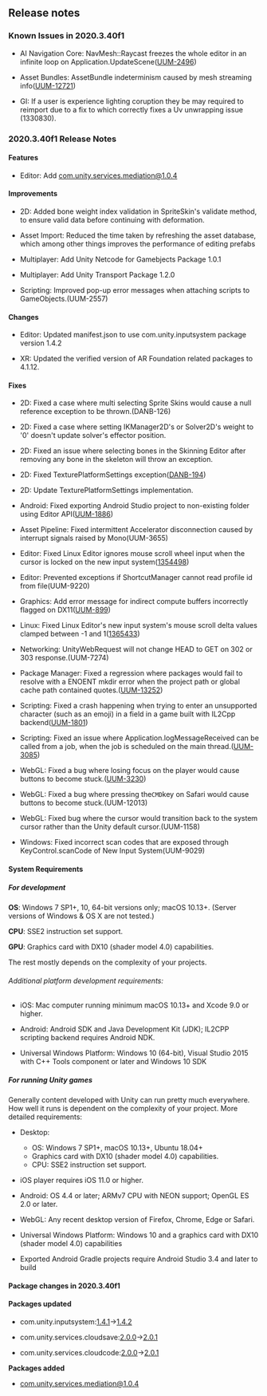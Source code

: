 ## Release notes

### Known Issues in 2020.3.40f1

-   AI Navigation Core: NavMesh::Raycast freezes the whole editor in an infinite loop on Application.UpdateScene([UUM-2496](https://issuetracker.unity3d.com/issues/navmesh-raycast-freezes-the-whole-editor-in-an-infinite-loop-on-application-dot-updatescene))

-   Asset Bundles: AssetBundle indeterminism caused by mesh streaming info([UUM-12721](https://issuetracker.unity3d.com/issues/assetbundle-indeterminism-caused-by-mesh-streaming-info))

-   GI: If a user is experience lighting coruption they be may required to reimport due to a fix to which correctly fixes a Uv unwrapping issue (1330830).

### 2020.3.40f1 Release Notes

#### Features

-   Editor: Add com.unity.services.mediation@1.0.4

#### Improvements

-   2D: Added bone weight index validation in SpriteSkin\'s validate method, to ensure valid data before continuing with deformation.

-   Asset Import: Reduced the time taken by refreshing the asset database, which among other things improves the performance of editing prefabs

-   Multiplayer: Add Unity Netcode for Gamebjects Package 1.0.1

-   Multiplayer: Add Unity Transport Package 1.2.0

-   Scripting: Improved pop-up error messages when attaching scripts to GameObjects.(UUM-2557)

#### Changes

-   Editor: Updated manifest.json to use com.unity.inputsystem package version 1.4.2

-   XR: Updated the verified version of AR Foundation related packages to 4.1.12.

#### Fixes

-   2D: Fixed a case where multi selecting Sprite Skins would cause a null reference exception to be thrown.(DANB-126)

-   2D: Fixed a case where setting IKManager2D\'s or Solver2D\'s weight to \'0\' doesn\'t update solver\'s effector position.

-   2D: Fixed an issue where selecting bones in the Skinning Editor after removing any bone in the skeleton will throw an exception.

-   2D: Fixed TexturePlatformSettings exception([DANB-194](https://issuetracker.unity3d.com/issues/2020-dot-3-nullreferenceexception-is-thrown-when-selecting-a-psb-file-in-the-project-browser))

-   2D: Update TexturePlatformSettings implementation.

-   Android: Fixed exporting Android Studio project to non-existing folder using Editor API([UUM-1886](https://issuetracker.unity3d.com/issues/backport-buildpipeline-dot-buildplayer-throws-the-build-cannot-be-appended-exception-when-using-acceptexternalmodificationstopla))

-   Asset Pipeline: Fixed intermittent Accelerator disconnection caused by interrupt signals raised by Mono(UUM-3655)

-   Editor: Fixed Linux Editor ignores mouse scroll wheel input when the cursor is locked on the new input system([1354498](https://issuetracker.unity3d.com/issues/linux-editor-ignores-mouse-scroll-wheel-input-when-the-cursor-is-locked-on-the-new-input-system))

-   Editor: Prevented exceptions if ShortcutManager cannot read profile id from file(UUM-9220)

-   Graphics: Add error message for indirect compute buffers incorrectly flagged on DX11([UUM-899](https://issuetracker.unity3d.com/issues/backport-unable-to-modify-rwstructuredbuffer-elements-via-indirect-dispatch-of-a-compute-shader-when-using-the-direct3d11-api))

-   Linux: Fixed Linux Editor\'s new input system\'s mouse scroll delta values clamped between -1 and 1([1365433](https://issuetracker.unity3d.com/issues/linux-editors-new-input-systems-mouse-scroll-delta-values-are-clamped-between-1-and-1-and-are-inverted))

-   Networking: UnityWebRequest will not change HEAD to GET on 302 or 303 response.(UUM-7274)

-   Package Manager: Fixed a regression where packages would fail to resolve with a ENOENT mkdir error when the project path or global cache path contained quotes.([UUM-13252](https://issuetracker.unity3d.com/issues/package-manager-enoent-no-such-file-or-directory-mkdir))

-   Scripting: Fixed a crash happening when trying to enter an unsupported character (such as an emoji) in a field in a game built with IL2Cpp backend([UUM-1801](https://issuetracker.unity3d.com/issues/backport-il2cpp-doesnt-properly-handle-invalid-surrogate-pairs-causing-crash))

-   Scripting: Fixed an issue where Application.logMessageReceived can be called from a job, when the job is scheduled on the main thread.([UUM-3085](https://issuetracker.unity3d.com/issues/application-dot-logmessagereceived-is-called-from-worker-thread-when-logging-errors-from-bursted-ijob))

-   WebGL: Fixed a bug where losing focus on the player would cause buttons to become stuck.([UUM-3230](https://issuetracker.unity3d.com/issues/input-value-is-constantly-repeated-on-webgl-player-when-changing-focus-of-the-player))

-   WebGL: Fixed a bug where pressing the` CMD `key on Safari would cause buttons to become stuck.(UUM-12013)

-   WebGL: Fixed bug where the cursor would transition back to the system cursor rather than the Unity default cursor.(UUM-1158)

-   Windows: Fixed incorrect scan codes that are exposed through KeyControl.scanCode of New Input System(UUM-9029)

#### System Requirements

##### For development

**OS**: Windows 7 SP1+, 10, 64-bit versions only; macOS 10.13+. (Server versions of Windows & OS X are not tested.)

**CPU**: SSE2 instruction set support.

**GPU**: Graphics card with DX10 (shader model 4.0) capabilities.

The rest mostly depends on the complexity of your projects.

###### Additional platform development requirements:

-   iOS: Mac computer running minimum macOS 10.13+ and Xcode 9.0 or higher.

-   Android: Android SDK and Java Development Kit (JDK); IL2CPP scripting backend requires Android NDK.

-   Universal Windows Platform: Windows 10 (64-bit), Visual Studio 2015 with C++ Tools component or later and Windows 10 SDK

##### For running Unity games

Generally content developed with Unity can run pretty much everywhere. How well it runs is dependent on the complexity of your project. More detailed requirements:

-   Desktop:

    -   OS: Windows 7 SP1+, macOS 10.13+, Ubuntu 18.04+
    -   Graphics card with DX10 (shader model 4.0) capabilities.
    -   CPU: SSE2 instruction set support.

-   iOS player requires iOS 11.0 or higher.

-   Android: OS 4.4 or later; ARMv7 CPU with NEON support; OpenGL ES 2.0 or later.

-   WebGL: Any recent desktop version of Firefox, Chrome, Edge or Safari.

-   Universal Windows Platform: Windows 10 and a graphics card with DX10 (shader model 4.0) capabilities

-   Exported Android Gradle projects require Android Studio 3.4 and later to build

#### Package changes in 2020.3.40f1

#### Packages updated

-   com.unity.inputsystem:[1.4.1](https://docs.unity3d.com/Packages/com.unity.inputsystem@1.4//changelog/CHANGELOG.html)→[1.4.2](https://docs.unity3d.com/Packages/com.unity.inputsystem@1.4//changelog/CHANGELOG.html)

-   com.unity.services.cloudsave:[2.0.0](https://docs.unity3d.com/Packages/com.unity.services.cloudsave@2.0//changelog/CHANGELOG.html)→[2.0.1](https://docs.unity3d.com/Packages/com.unity.services.cloudsave@2.0//changelog/CHANGELOG.html)

-   com.unity.services.cloudcode:[2.0.0](https://docs.unity3d.com/Packages/com.unity.services.cloudcode@2.0//changelog/CHANGELOG.html)→[2.0.1](https://docs.unity3d.com/Packages/com.unity.services.cloudcode@2.0//changelog/CHANGELOG.html)

**Packages added**

-   [com.unity.services.mediation@1.0.4](https://docs.unity3d.com/Packages/com.unity.services.mediation@1.0//changelog/CHANGELOG.html)
